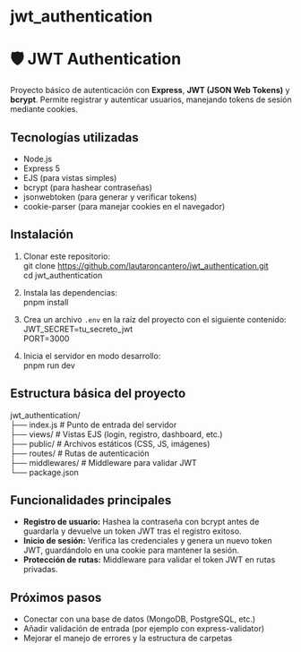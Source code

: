 # jwt_authentication
# 🛡️ JWT Authentication  
Proyecto básico de autenticación con **Express**, **JWT (JSON Web Tokens)** y **bcrypt**. Permite registrar y autenticar usuarios, manejando tokens de sesión mediante cookies.  

## Tecnologías utilizadas  
- Node.js  
- Express 5  
- EJS (para vistas simples)  
- bcrypt (para hashear contraseñas)  
- jsonwebtoken (para generar y verificar tokens)  
- cookie-parser (para manejar cookies en el navegador)  

## Instalación  
1. Clonar este repositorio:  
   git clone https://github.com/lautaroncantero/jwt_authentication.git  
   cd jwt_authentication  

2. Instala las dependencias:  
   pnpm install  

3. Crea un archivo `.env` en la raíz del proyecto con el siguiente contenido:  
   JWT_SECRET=tu_secreto_jwt  
   PORT=3000  

4. Inicia el servidor en modo desarrollo:  
   pnpm run dev  

## Estructura básica del proyecto  
jwt_authentication/  
├── index.js            # Punto de entrada del servidor  
├── views/              # Vistas EJS (login, registro, dashboard, etc.)  
├── public/             # Archivos estáticos (CSS, JS, imágenes)  
├── routes/             # Rutas de autenticación  
├── middlewares/        # Middleware para validar JWT  
└── package.json  

## Funcionalidades principales  
- **Registro de usuario:** Hashea la contraseña con bcrypt antes de guardarla y devuelve un token JWT tras el registro exitoso.  
- **Inicio de sesión:** Verifica las credenciales y genera un nuevo token JWT, guardándolo en una cookie para mantener la sesión.  
- **Protección de rutas:** Middleware para validar el token JWT en rutas privadas.  

## Próximos pasos  
- Conectar con una base de datos (MongoDB, PostgreSQL, etc.)  
- Añadir validación de entrada (por ejemplo con express-validator)  
- Mejorar el manejo de errores y la estructura de carpetas  

